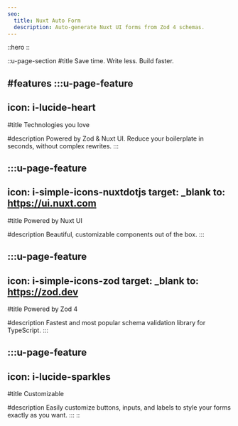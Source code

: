 ```yaml
---
seo:
  title: Nuxt Auto Form
  description: Auto-generate Nuxt UI forms from Zod 4 schemas.
---
```


::hero
::

::u-page-section
#title
Save time. Write less. Build faster.

#features
  :::u-page-feature
  ---
  icon: i-lucide-heart
  ---
  #title
  Technologies you love

  #description
  Powered by Zod & Nuxt UI. Reduce your boilerplate in seconds, without complex rewrites.
  :::

  :::u-page-feature
  ---
  icon: i-simple-icons-nuxtdotjs
  target: _blank
  to: https://ui.nuxt.com
  ---
  #title
  Powered by Nuxt UI

  #description
  Beautiful, customizable components out of the box.
  :::

  :::u-page-feature
  ---
  icon: i-simple-icons-zod
  target: _blank
  to: https://zod.dev
  ---
  #title
  Powered by Zod 4

  #description
  Fastest and most popular schema validation library for TypeScript.
  :::

  :::u-page-feature
  ---
  icon: i-lucide-sparkles
  ---
  #title
  Customizable

  #description
  Easily customize buttons, inputs, and labels to style your forms exactly as you want.
  :::
::
